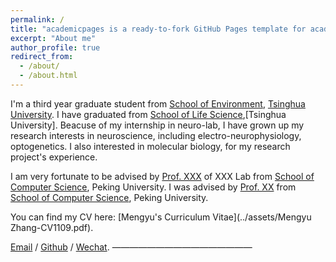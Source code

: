 ```yaml
---
permalink: /
title: "academicpages is a ready-to-fork GitHub Pages template for academic personal websites"
excerpt: "About me"
author_profile: true
redirect_from: 
  - /about/
  - /about.html
---
```


I'm a third year graduate student from [School of Environment](https://www.env.tsinghua.edu.cn/), [Tsinghua University](https://www.tsinghua.edu.cn/). I have graduated from [School of Life Science](https://life.tsinghua.edu.cn/),[Tsinghua University]. Beacuse of my internship in neuro-lab, I have grown up my research interests in neuroscience, including electro-neurophysiology, optogenetics. I also interested in molecular biology, for my research project's experience.

I am very fortunate to be advised by [Prof. XXX](https://www.XXX.com/) of XXX Lab from [School of Computer Science](https://cs.pku.edu.cn/), Peking University. I was advised by [Prof. XX](https://XXX.pku.edu.cn/) from [School of Computer Science](https://cs.pku.edu.cn/), Peking University.

You can find my CV here: [Mengyu's Curriculum Vitae](../assets/Mengyu Zhang-CV1109.pdf).

[Email](mailto:zmy21@mails.tsinghua.edu.cn) / [Github](https://github.com/octopus3516) / [Wechat](../images/wechat.jpg).
————————————————

